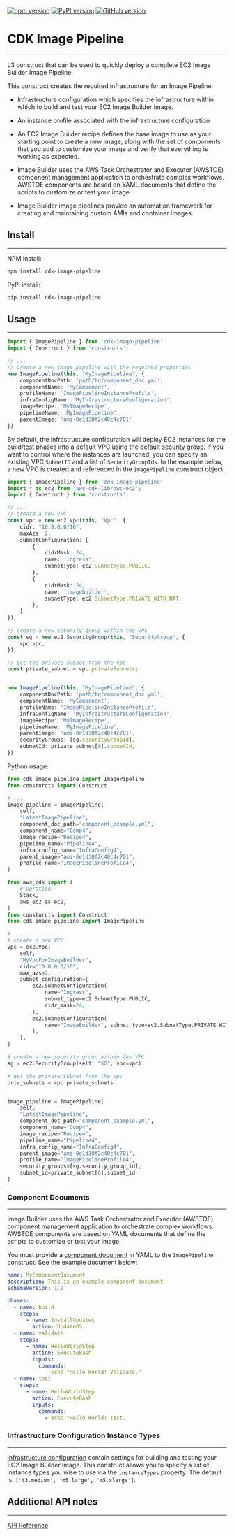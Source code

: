 [![npm version](https://badge.fury.io/js/cdk-image-pipeline.svg)](https://badge.fury.io/js/cdk-image-pipeline)
[![PyPI version](https://badge.fury.io/py/cdk-image-pipeline.svg)](https://badge.fury.io/py/cdk-image-pipeline)
[![GitHub version](https://badge.fury.io/gh/aws-samples%2Fcdk-image-pipeline.svg)](https://badge.fury.io/gh/aws-samples%2Fcdk-image-pipeline)

# CDK Image Pipeline

---

L3 construct that can be used to quickly deploy a complete EC2 Image Builder Image Pipeline.

This construct creates the required infrastructure for an Image Pipeline:

- Infrastructure configuration which specifies the infrastructure within which to build and test your EC2 Image Builder image.

- An instance profile associated with the infrastructure configuration

- An EC2 Image Builder recipe defines the base image to use as your starting point to create a new image, along with the set of components that you add to customize your image and verify that everything is working as expected.

- Image Builder uses the AWS Task Orchestrator and Executor (AWSTOE) component management application to orchestrate complex workflows. AWSTOE components are based on YAML documents that define the scripts to customize or test your image

- Image Builder image pipelines provide an automation framework for creating and maintaining custom AMIs and container images.

## Install

---

NPM install:

```sh
npm install cdk-image-pipeline
````

PyPi install:

```sh
pip install cdk-image-pipeline
```

## Usage

---

```typescript
import { ImagePipeline } from 'cdk-image-pipeline'
import { Construct } from 'constructs';

// ...
// Create a new image pipeline with the required properties
new ImagePipeline(this, "MyImagePipeline", {
    componentDocPath: 'path/to/component_doc.yml',
    componentName: 'MyComponent',
    profileName: 'ImagePipelineInstanceProfile',
    infraConfigName: 'MyInfrastructureConfiguration',
    imageRecipe: 'MyImageRecipe',
    pipelineName: 'MyImagePipeline',
    parentImage: 'ami-0e1d30f2c40c4c701'
})
```

By default, the infrastructure configuration will deploy EC2 instances for the build/test phases into a default VPC using the default security group. If you want to control where the instances are launched, you can specify an existing VPC `SubnetID` and a list of `SecurityGroupIds`. In the example below, a new VPC is created and referenced in the `ImagePipeline` construct object.

```typescript
import { ImagePipeline } from 'cdk-image-pipeline'
import * as ec2 from 'aws-cdk-lib/aws-ec2';
import { Construct } from 'constructs';

// ...
// create a new VPC
const vpc = new ec2.Vpc(this, "Vpc", {
    cidr: "10.0.0.0/16",
    maxAzs: 2,
    subnetConfiguration: [
        {
            cidrMask: 24,
            name: 'ingress',
            subnetType: ec2.SubnetType.PUBLIC,
        },
        {
            cidrMask: 24,
            name: 'imagebuilder',
            subnetType: ec2.SubnetType.PRIVATE_WITH_NAT,
        },
    ]
});

// create a new security group within the VPC
const sg = new ec2.SecurityGroup(this, "SecurityGroup", {
    vpc:vpc,
});

// get the private subnet from the vpc
const private_subnet = vpc.privateSubnets;


new ImagePipeline(this, "MyImagePipeline", {
    componentDocPath: 'path/to/component_doc.yml',
    componentName: 'MyComponent',
    profileName: 'ImagePipelineInstanceProfile',
    infraConfigName: 'MyInfrastructureConfiguration',
    imageRecipe: 'MyImageRecipe',
    pipelineName: 'MyImagePipeline',
    parentImage: 'ami-0e1d30f2c40c4c701',
    securityGroups: [sg.securityGroupId],
    subnetId: private_subnet[0].subnetId,
})
```

Python usage:

```python
from cdk_image_pipeline import ImagePipeline
from consturcts import Construct

# ...
image_pipeline = ImagePipeline(
    self,
    "LatestImagePipeline",
    component_doc_path="component_example.yml",
    component_name="Comp4",
    image_recipe="Recipe4",
    pipeline_name="Pipeline4",
    infra_config_name="InfraConfig4",
    parent_image="ami-0e1d30f2c40c4c701",
    profile_name="ImagePipelineProfile4",
)
```

```python
from aws_cdk import (
    # Duration,
    Stack,
    aws_ec2 as ec2,
)
from consturcts import Construct
from cdk_image_pipeline import ImagePipeline

# ...
# create a new VPC
vpc = ec2.Vpc(
    self,
    "MyVpcForImageBuilder",
    cidr="10.0.0.0/16",
    max_azs=2,
    subnet_configuration=[
        ec2.SubnetConfiguration(
            name="Ingress",
            subnet_type=ec2.SubnetType.PUBLIC,
            cidr_mask=24,
        ),
        ec2.SubnetConfiguration(
            name="ImageBuilder", subnet_type=ec2.SubnetType.PRIVATE_WITH_NAT, cidr_mask=24
        ),
    ],
)

# create a new security group within the VPC
sg = ec2.SecurityGroup(self, "SG", vpc=vpc)

# get the private subnet from the vpc
priv_subnets = vpc.private_subnets


image_pipeline = ImagePipeline(
    self,
    "LatestImagePipeline",
    component_doc_path="component_example.yml",
    component_name="Comp4",
    image_recipe="Recipe4",
    pipeline_name="Pipeline4",
    infra_config_name="InfraConfig4",
    parent_image="ami-0e1d30f2c40c4c701",
    profile_name="ImagePipelineProfile4",
    security_groups=[sg.security_group_id],
    subnet_id=private_subnet[0].subnet_id
)
```

### Component Documents

---

Image Builder uses the AWS Task Orchestrator and Executor (AWSTOE) component management application to orchestrate complex workflows. AWSTOE components are based on YAML documents that define the scripts to customize or test your image.

You must provide a [component document](https://docs.aws.amazon.com/imagebuilder/latest/userguide/manage-components.html) in YAML to the `ImagePipeline` construct. See the example document below:

```yaml
name: MyComponentDocument
description: This is an example component document
schemaVersion: 1.0

phases:
  - name: build
    steps:
      - name: InstallUpdates
        action: UpdateOS
  - name: validate
    steps:
      - name: HelloWorldStep
        action: ExecuteBash
        inputs:
          commands:
            - echo "Hello World! Validate."
  - name: test
    steps:
      - name: HelloWorldStep
        action: ExecuteBash
        inputs:
          commands:
            - echo "Hello World! Test.
```

### Infrastructure Configuration Instance Types

---

[Infrastructure configuration](https://docs.aws.amazon.com/imagebuilder/latest/userguide/manage-infra-config.html) contain settings for building and testing your EC2 Image Builder image. This construct allows you to specify a list of instance types you wise to use via the `instanceTypes` property. The default is: `['t3.medium', 'm5.large', 'm5.xlarge']`.

## Additional API notes

---

[API Reference](API.md)
